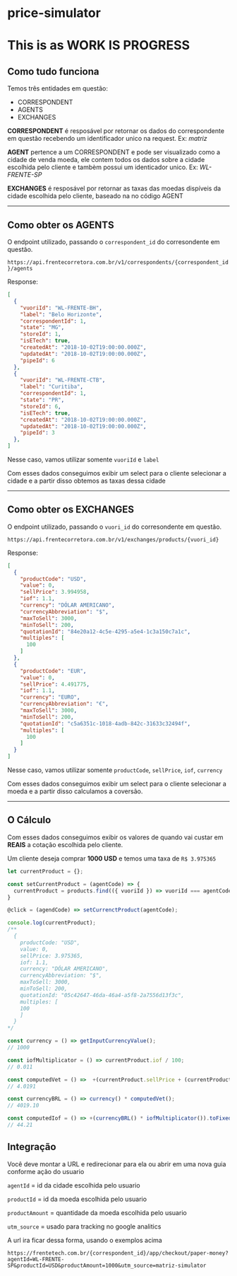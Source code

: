 # price-simulator

# This is as WORK IS PROGRESS

## Como tudo funciona

Temos três entidades em questão:

 - CORRESPONDENT
 - AGENTS
 - EXCHANGES

 **CORRESPONDENT** é resposável por retornar os dados do correspondente em questão recebendo um identificador unico na request. Ex: *matriz*

 **AGENT** pertence a um CORRESPONDENT e pode ser visualizado como a cidade de venda moeda, ele contem todos os dados sobre a cidade escolhida pelo cliente e tambèm possui um identicador unico. Ex: *WL-FRENTE-SP*

 **EXCHANGES** é resposável por retornar as taxas das moedas dispíveis da cidade escolhida pelo cliente, baseado na no código AGENT

 ____

## Como obter os AGENTS

O endpoint utilizado, passando o `correspondent_id` do corresondente em questão.

`https://api.frentecorretora.com.br/v1/correspondents/{correspondent_id}/agents`

Response:

```json
[
  {
    "vuoriId": "WL-FRENTE-BH",
    "label": "Belo Horizonte",
    "correspondentId": 1,
    "state": "MG",
    "storeId": 1,
    "isETech": true,
    "createdAt": "2018-10-02T19:00:00.000Z",
    "updatedAt": "2018-10-02T19:00:00.000Z",
    "pipeId": 6
  },
  {
    "vuoriId": "WL-FRENTE-CTB",
    "label": "Curitiba",
    "correspondentId": 1,
    "state": "PR",
    "storeId": 6,
    "isETech": true,
    "createdAt": "2018-10-02T19:00:00.000Z",
    "updatedAt": "2018-10-02T19:00:00.000Z",
    "pipeId": 3
  },
]
```

Nesse caso, vamos utilizar somente `vuoriId` e `label`

Com esses dados conseguimos exibir um select para o cliente selecionar a cidade e a partir disso obtemos as taxas dessa cidade

___

## Como obter os EXCHANGES

O endpoint utilizado, passando o `vuori_id` do corresondente em questão.

`https://api.frentecorretora.com.br/v1/exchanges/products/{vuori_id}`

Response:

```json
[
  {
    "productCode": "USD",
    "value": 0,
    "sellPrice": 3.994958,
    "iof": 1.1,
    "currency": "DÓLAR AMERICANO",
    "currencyAbbreviation": "$",
    "maxToSell": 3000,
    "minToSell": 200,
    "quotationId": "84e20a12-4c5e-4295-a5e4-1c3a150c7a1c",
    "multiples": [
      100
    ]
  },
  {
    "productCode": "EUR",
    "value": 0,
    "sellPrice": 4.491775,
    "iof": 1.1,
    "currency": "EURO",
    "currencyAbbreviation": "€",
    "maxToSell": 3000,
    "minToSell": 200,
    "quotationId": "c5a6351c-1018-4adb-842c-31633c32494f",
    "multiples": [
      100
    ]
  }
]
```

Nesse caso, vamos utilizar somente `productCode`, `sellPrice`, `iof`, `currency`

Com esses dados conseguimos exibir um select para o cliente selecionar a moeda e a partir disso calculamos a coversão.
____

## O Cálculo

Com esses dados conseguimos exibir os valores de quando vai custar em **REAIS** a cotação escolhida pelo cliente.

Um cliente deseja comprar **1000 USD** e temos uma taxa de `R$ 3.975365`

```js
let currentProduct = {};

const setCurrentProduct = (agentCode) => {
  currentProduct = products.find(({ vuoriId }) => vuoriId === agentCode);
}

@click = (agendCode) => setCurrenctProduct(agentCode);

console.log(currentProduct);
/**
  {
    productCode: "USD",
    value: 0,
    sellPrice: 3.975365,
    iof: 1.1,
    currency: "DÓLAR AMERICANO",
    currencyAbbreviation: "$",
    maxToSell: 3000,
    minToSell: 200,
    quotationId: "05c42647-46da-46a4-a5f8-2a7556d13f3c",
    multiples: [
    100
    ]
  }
*/

const currency = () => getInputCurrencyValue();
// 1000

const iofMultiplicator = () => currentProduct.iof / 100;
// 0.011

const computedVet = () =>  +(currentProduct.sellPrice + (currentProduct.sellPrice * iofMultiplicator())).toFixed(2)
// 4.0191

const currencyBRL = () => currency() * computedVet();
// 4019.10

const computedIof = () => +(currencyBRL() * iofMultiplicator()).toFixed(2);
// 44.21

```
## Integração

Você deve montar a URL e redirecionar para ela ou abrir em uma nova guia conforme ação do usuario

`agentId` = id da cidade escolhida pelo usuario

`productId` = id da moeda escolhida pelo usuario

`productAmount` = quantidade da moeda escolhida pelo usuario

`utm_source` = usado para tracking no google analitics

A url ira ficar dessa forma, usando o exemplos acima

`https://frentetech.com.br/{correspondent_id}/app/checkout/paper-money?agentId=WL-FRENTE-SP&productId=USD&productAmount=1000&utm_source=matriz-simulator`
